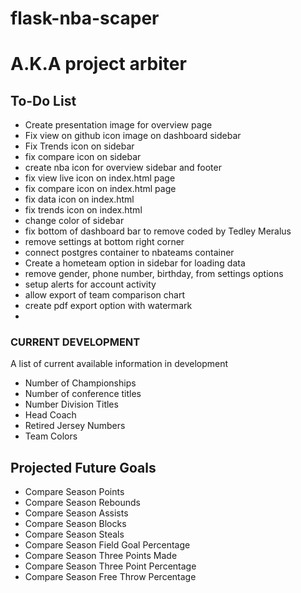 # flask-nba-scaper
# A.K.A project arbiter


## To-Do List
- Create presentation image for overview page
- Fix view on github icon image on dashboard sidebar
- Fix Trends icon on sidebar
- fix compare icon on sidebar
- create nba icon for overview sidebar and footer
- fix view live icon on index.html page
- fix compare icon on index.html page
- fix data icon on index.html
- fix trends icon on index.html
- change color of sidebar
- fix bottom of dashboard bar to remove coded by Tedley Meralus 
- remove settings at bottom right corner
- connect postgres container to nbateams container
- Create a hometeam option in sidebar for loading data
- remove gender, phone number, birthday, from settings options
- setup alerts for account activity
- allow export of team comparison chart
- create pdf export option with watermark
-

### CURRENT DEVELOPMENT
A list of current available information in development
- Number of Championships
- Number of conference titles
- Number Division Titles
- Head Coach
- Retired Jersey Numbers
- Team Colors

## Projected Future Goals
- Compare Season Points
- Compare Season Rebounds
- Compare Season Assists
- Compare Season Blocks
- Compare Season Steals
- Compare Season Field Goal Percentage
- Compare Season Three Points Made
- Compare Season Three Point Percentage
- Compare Season Free Throw Percentage
